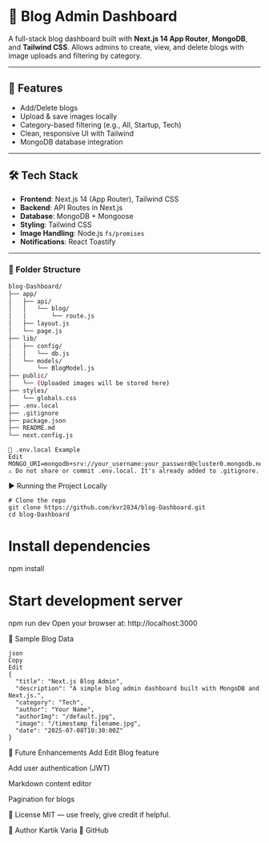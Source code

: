 # 📝 Blog Admin Dashboard

A full-stack blog dashboard built with **Next.js 14 App Router**, **MongoDB**, and **Tailwind CSS**. Allows admins to create, view, and delete blogs with image uploads and filtering by category.

---

## 🚀 Features
- Add/Delete blogs
- Upload & save images locally
- Category-based filtering (e.g., All, Startup, Tech)
- Clean, responsive UI with Tailwind
- MongoDB database integration

---

## 🛠️ Tech Stack
- **Frontend**: Next.js 14 (App Router), Tailwind CSS
- **Backend**: API Routes in Next.js
- **Database**: MongoDB + Mongoose
- **Styling**: Tailwind CSS
- **Image Handling**: Node.js `fs/promises`
- **Notifications**: React Toastify

---

### 📁 Folder Structure

```bash
blog-Dashboard/
├── app/
│   ├── api/
│   │   └── blog/
│   │       └── route.js
│   ├── layout.js
│   └── page.js
├── lib/
│   ├── config/
│   │   └── db.js
│   └── models/
│       └── BlogModel.js
├── public/
│   └── (Uploaded images will be stored here)
├── styles/
│   └── globals.css
├── .env.local
├── .gitignore
├── package.json
├── README.md
└── next.config.js
```

```
🔐 .env.local Example
Edit
MONGO_URI=mongodb+srv://your_username:your_password@cluster0.mongodb.net/blogdb
⚠️ Do not share or commit .env.local. It's already added to .gitignore.
```

▶️ Running the Project Locally
```
# Clone the repo
git clone https://github.com/kvr2834/blog-Dashboard.git
cd blog-Dashboard
```

# Install dependencies
npm install

# Start development server
npm run dev
Open your browser at: http://localhost:3000

🧪 Sample Blog Data
```
json
Copy
Edit
{
  "title": "Next.js Blog Admin",
  "description": "A simple blog admin dashboard built with MongoDB and Next.js.",
  "category": "Tech",
  "author": "Your Name",
  "authorImg": "/default.jpg",
  "image": "/timestamp_filename.jpg",
  "date": "2025-07-08T10:30:00Z"
}
```

📌 Future Enhancements
 Add Edit Blog feature

 Add user authentication (JWT)

 Markdown content editor

 Pagination for blogs

📄 License
MIT — use freely, give credit if helpful.

👤 Author
Kartik Varia
📌 GitHub



